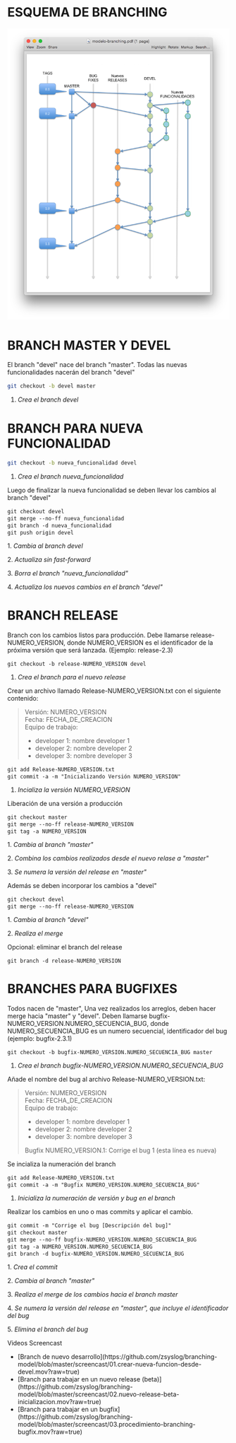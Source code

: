 # ESQUEMA DE BRANCHING

![Esquema de branching](https://raw.githubusercontent.com/zsyslog/branching-model/master/modelo-branching.png)

# BRANCH MASTER Y DEVEL

El branch "devel" nace del branch "master". Todas las nuevas funcionalidades nacerán del branch "devel"

```bash
git checkout -b devel master
```
1. <i>Crea el branch devel</i>

# BRANCH PARA NUEVA FUNCIONALIDAD

```bash
git checkout -b nueva_funcionalidad devel
```
1. <i>Crea el branch nueva_funcionalidad</i>

Luego de finalizar la nueva funcionalidad se deben llevar los cambios al branch "devel"

```
git checkout devel
git merge --no-ff nueva_funcionalidad
git branch -d nueva_funcionalidad
git push origin devel
```

<p>1. <i>Cambia al branch devel</i></p>
<p>2. <i>Actualiza sin fast-forward</i></p>
<p>3. <i>Borra el branch "nueva_funcionalidad"</i></p>
<p>4. <i>Actualiza los nuevos cambios en el branch "devel"</i></p>


# BRANCH RELEASE

Branch con los cambios listos para producción.
Debe llamarse release-NUMERO_VERSION, donde NUMERO_VERSION es el identificador de la próxima versión que será lanzada. (Ejemplo: release-2.3)
```
git checkout -b release-NUMERO_VERSION devel
```

1. <i>Crea el branch para el nuevo release</i>

Crear un archivo llamado Release-NUMERO_VERSION.txt con el siguiente contenido:

> Versión: NUMERO_VERSION<br>
> Fecha: FECHA_DE_CREACION<br>
> Equipo de trabajo: 
> - developer 1: nombre developer 1
> - developer 2: nombre developer 2
> - developer 3: nombre developer 3
 

```
git add Release-NUMERO_VERSION.txt
git commit -a -m "Inicializando Versión NUMERO_VERSION"
```

1. <i>Incializa la versión NUMERO_VERSION</i>

Liberación de una versión a producción

```
git checkout master
git merge --no-ff release-NUMERO_VERSION
git tag -a NUMERO_VERSION
```

<p>1. <i>Cambia al branch "master"</i></p>
<p>2. <i>Combina los cambios realizados desde el nuevo relase a "master"</i></p>
<p>3. <i>Se numera la versión del release en "master"</i></p>

Además se deben incorporar los cambios a "devel"

```
git checkout devel
git merge --no-ff release-NUMERO_VERSION
```

<p>1. <i>Cambia al branch "devel"</i></p>
<p>2. <i>Realiza el merge</i></p>

Opcional: eliminar el branch del release

```
git branch -d release-NUMERO_VERSION
```

# BRANCHES PARA BUGFIXES

Todos nacen de "master", Una vez realizados los arreglos, deben hacer merge hacia "master" y "devel". Deben llamarse bugfix-NUMERO_VERSION.NUMERO_SECUENCIA_BUG, donde NUMERO_SECUENCIA_BUG es un numero secuencial, identificador del bug (ejemplo: bugfix-2.3.1)

```
git checkout -b bugfix-NUMERO_VERSION.NUMERO_SECUENCIA_BUG master
```

1. <i>Crea el branch bugfix-NUMERO_VERSION.NUMERO_SECUENCIA_BUG</i>

Añade el nombre del bug al archivo Release-NUMERO_VERSION.txt:

> Versión: NUMERO_VERSION<br>
> Fecha: FECHA_DE_CREACION<br>
> Equipo de trabajo: 
> - developer 1: nombre developer 1
> - developer 2: nombre developer 2
> - developer 3: nombre developer 3
> 
> Bugfix NUMERO_VERSION.1: Corrige el bug 1 (esta línea es nueva)

Se incializa la numeración del branch

```
git add Release-NUMERO_VERSION.txt
git commit -a -m "Bugfix NUMERO_VERSION.NUMERO_SECUENCIA_BUG"
```

1. <i>Inicializa la numeración de versión y bug en el branch</i>

Realizar los cambios en uno o mas commits y aplicar el cambio.

```
git commit -m "Corrige el bug [Descripción del bug]" 
git checkout master 
git merge --no-ff bugfix-NUMERO_VERSION.NUMERO_SECUENCIA_BUG 
git tag -a NUMERO_VERSION.NUMERO_SECUENCIA_BUG 
git branch -d bugfix-NUMERO_VERSION.NUMERO_SECUENCIA_BUG 
```

<p>1. <i>Crea el commit</i></p>
<p>2. <i>Cambia al branch "master"</i></p>
<p>3. <i>Realiza el merge de los cambios hacia el branch master</i></p>
<p>4. <i>Se numera la versión del release en "master", que incluye el identificador del bug</i></p>
<p>5. <i>Elimina el branch del bug</i></p>

Videos Screencast

<ul>
	<li>
		[Branch de nuevo desarrollo](https://github.com/zsyslog/branching-model/blob/master/screencast/01.crear-nueva-funcion-desde-devel.mov?raw=true)
	</li>
	<li>
		[Branch para trabajar en un nuevo release (beta)](https://github.com/zsyslog/branching-model/blob/master/screencast/02.nuevo-release-beta-inicializacion.mov?raw=true)
	</li>
	<li>
		[Branch para trabajar en un bugfix](https://github.com/zsyslog/branching-model/blob/master/screencast/03.procedimiento-branching-bugfix.mov?raw=true)
	</li>
</ul>